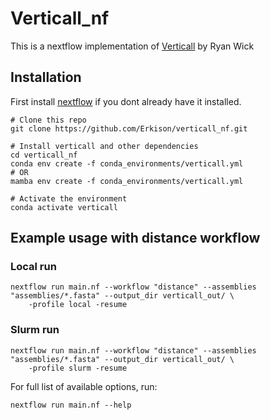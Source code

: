 # Verticall_nf
This is a nextflow implementation of [Verticall](https://github.com/rrwick/Verticall) by Ryan Wick

## Installation
First install [nextflow](https://www.nextflow.io/docs/stable/install.html) if you dont already have it installed.

```
# Clone this repo
git clone https://github.com/Erkison/verticall_nf.git

# Install verticall and other dependencies
cd verticall_nf
conda env create -f conda_environments/verticall.yml
# OR
mamba env create -f conda_environments/verticall.yml

# Activate the environment
conda activate verticall

```

## Example usage with distance workflow

### Local run
```
nextflow run main.nf --workflow "distance" --assemblies "assemblies/*.fasta" --output_dir verticall_out/ \
    -profile local -resume
```

### Slurm run
```
nextflow run main.nf --workflow "distance" --assemblies "assemblies/*.fasta" --output_dir verticall_out/ \
    -profile slurm -resume
```

For full list of available options, run:
```
nextflow run main.nf --help
```